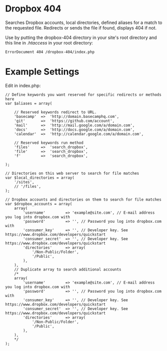 # Dropbox 404 #

Searches Dropbox accounts, local directories, defined aliases for a match to the requested file.
Redirects or sends the file if found, displays 404 if not.

Use by putting the dropbox-404 directory in your site's root directory and this line in *.htaccess* in your root directory:

    ErrorDocument 404 /dropbox-404/index.php

# Example Settings #

Edit in index.php:

    // Define keywords you want reserved for specific redirects or methods here
    var $aliases = array(
    	
    	// Reserved keywords redirect to URL.
    	'basecamp' 	=>	'http://domain.basecamphq.com',
    	'git' 		=>	'https://github.com/account',
    	'mail'		=>	'http://mail.google.com/a/domain.com',
    	'docs'		=>	'http://docs.google.com/a/domain.com',
    	'calendar'	=>	'http://calendar.google.com/a/domain.com',
    	
    	// Reserved keywords run method
    	'files'		=>	'search_dropbox',
    	'file'		=>	'search_dropbox',
    	'f'			=>	'search_dropbox',
    	
    );
    
    // Directories on this web server to search for file matches
    var $local_directories = array(
    	'/sites',
    	// '/files',
    );
    
    // Dropbox accounts and directories on them to search for file matches
    var $dropbox_accounts = array(
    	array(
    		'username'         => 'example@site.com', // E-mail address you log into dropbox.com with
    		'password'         => '', // Password you log into dropbox.com with
    		'consumer_key'     => '', // Developer key. See https://www.dropbox.com/developers/quickstart
    		'consumer_secret'  => '', // Developer key. See https://www.dropbox.com/developers/quickstart
    		'directories'      => array(
    			'/Non-Public/Folder',
    			'/Public',
    		),
    	),
    	// Duplicate array to search additional accounts
    	/*
    	array(
    		'username'         => 'example@site.com', // E-mail address you log into dropbox.com with
    		'password'         => '', // Password you log into dropbox.com with
    		'consumer_key'     => '', // Developer key. See https://www.dropbox.com/developers/quickstart
    		'consumer_secret'  => '', // Developer key. See https://www.dropbox.com/developers/quickstart
    		'directories'      => array(
    			'/Non-Public/Folder',
    			'/Public',
    		),
    	),
    	*/
    );